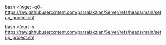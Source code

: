 bash <(wget -qO- https://raw.githubusercontent.com/parsalakzian/Server/refs/heads/main/setup_project.sh)


bash <(curl -s https://raw.githubusercontent.com/parsalakzian/Server/refs/heads/main/setup_project.sh)

